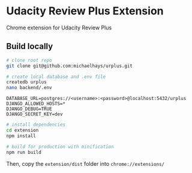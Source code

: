 # Udacity Review Plus Extension

Chrome extension for Udacity Review Plus

## Build locally

``` bash
# clone root repo
git clone git@github.com:michaelhays/urplus.git

# create local database and .env file
createdb urplus
nano backend/.env
```

```
DATABASE_URL=postgres://<username>:<password>@localhost:5432/urplus
DJANGO_ALLOWED_HOSTS=*
DJANGO_DEBUG=TRUE
DJANGO_SECRET_KEY=dev
```

``` bash
# install dependencies
cd extension
npm install

# build for production with minification
npm run build
```

Then, copy the `extension/dist` folder into `chrome://extensions/`
